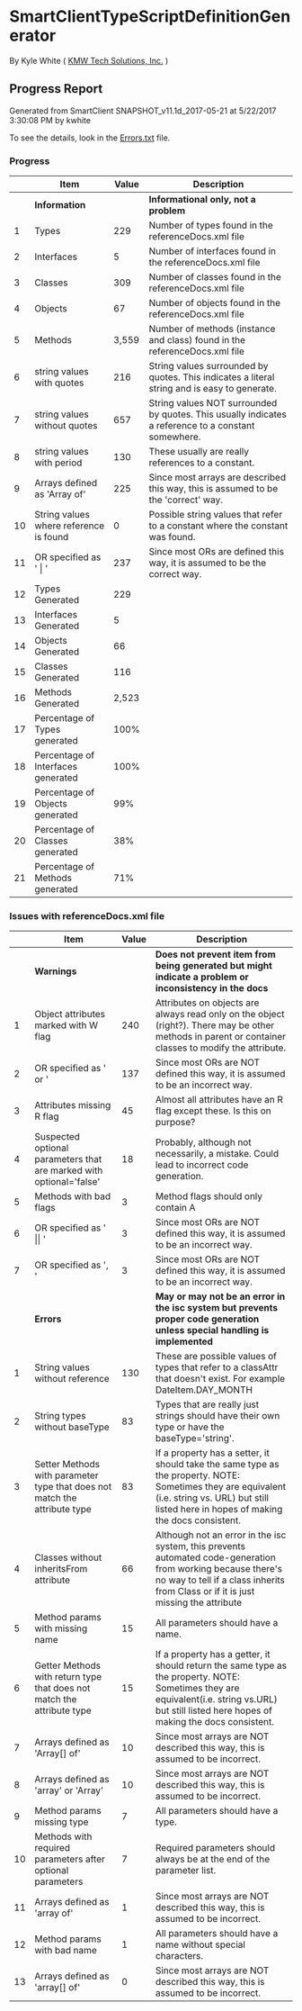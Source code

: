 # SmartClientTypeScriptDefinitionGenerator 

By Kyle White ( [KMW Tech Solutions, Inc.](http://kmwTech.com/) )

## Progress Report
 
Generated from SmartClient SNAPSHOT_v11.1d_2017-05-21 at 5/22/2017 3:30:08 PM by kwhite

To see the details, look in the [Errors.txt](./Errors.txt) file.

### Progress

|   |Item|Value|Description|
|---|--- |---  |---        |
||**Information**||**Informational only, not a problem**|
|1|Types|229|Number of types found in the referenceDocs.xml file|
|2|Interfaces|5|Number of interfaces found in the referenceDocs.xml file|
|3|Classes|309|Number of classes found in the referenceDocs.xml file|
|4|Objects|67|Number of objects found in the referenceDocs.xml file|
|5|Methods|3,559|Number of methods (instance and class) found in the referenceDocs.xml file|
|6|string values with quotes|216|String values surrounded by quotes. This indicates a literal string and is easy to generate.|
|7|string values without quotes|657|String values NOT surrounded by quotes. This usually indicates a reference to a constant somewhere.|
|8|string values with period|130|These usually are really references to a constant.|
|9|Arrays defined as 'Array of'|225|Since most arrays are described this way, this is assumed to be the 'correct' way.|
|10|String values where reference is found|0|Possible string values that refer to a constant where the constant was found.|
|11|OR specified as ' \| '|237|Since most ORs are defined this way, it is assumed to be the correct way.|
|12|Types Generated|229||
|13|Interfaces Generated|5||
|14|Objects Generated|66||
|15|Classes Generated|116||
|16|Methods Generated|2,523||
|17|Percentage of Types generated|100%||
|18|Percentage of Interfaces generated|100%||
|19|Percentage of Objects generated|99%||
|20|Percentage of Classes generated|38%||
|21|Percentage of Methods generated|71%||


### Issues with referenceDocs.xml file


|   |Item|Value|Description|
|---|--- |---  |---        |
||**Warnings**||**Does not prevent item from being generated but might indicate a problem or inconsistency in the docs**|
|1|Object attributes marked with W flag|240|Attributes on objects are always read only on the object (right?). There may be other methods in parent or container classes to modify the attribute.|
|2|OR specified as ' or '|137|Since most ORs are NOT defined this way, it is assumed to be an incorrect way.|
|3|Attributes missing R flag|45|Almost all attributes have an R flag except these. Is this on purpose?|
|4|Suspected optional parameters that are marked with optional='false'|18|Probably, although not necessarily, a mistake. Could lead to incorrect code generation.|
|5|Methods with bad flags|3|Method flags should only contain A|
|6|OR specified as ' \|\| '|3|Since most ORs are NOT defined this way, it is assumed to be an incorrect way.|
|7|OR specified as ', '|3|Since most ORs are NOT defined this way, it is assumed to be an incorrect way.|
||**Errors**||**May or may not be an error in the isc system but prevents proper code generation unless special handling is implemented**|
|1|String values without reference|130|These are possible values of types that refer to a classAttr that doesn't exist. For example DateItem.DAY_MONTH|
|2|String types without baseType|83|Types that are really just strings should have their own type or have the baseType='string'.|
|3|Setter Methods with parameter type that does not match the attribute type|83|If a property has a setter, it should take the same type as the property. NOTE: Sometimes they are equivalent (i.e. string vs. URL) but still listed here in hopes of making the docs consistent.|
|4|Classes without inheritsFrom attribute|66|Although not an error in the isc system, this prevents automated code-generation from working because there's no way to tell if a class inherits from Class or if it is just missing the attribute|
|5|Method params with missing name|15|All parameters should have a name.|
|6|Getter Methods with return type that does not match the attribute type|15|If a property has a getter, it should return the same type as the property. NOTE: Sometimes they are equivalent(i.e. string vs.URL) but still listed here hopes of making the docs consistent.|
|7|Arrays defined as 'Array[] of'|10|Since most arrays are NOT described this way, this is assumed to be incorrect.|
|8|Arrays defined as 'array' or 'Array'|10|Since most arrays are NOT described this way, this is assumed to be incorrect.|
|9|Method params missing type|7|All parameters should have a type.|
|10|Methods with required parameters after optional parameters|7|Required parameters should always be at the end of the parameter list.|
|11|Arrays defined as 'array of'|1|Since most arrays are NOT described this way, this is assumed to be incorrect.|
|12|Method params with bad name|1|All parameters should have a name without special characters.|
|13|Arrays defined as 'array[] of'|0|Since most arrays are NOT described this way, this is assumed to be incorrect.|
